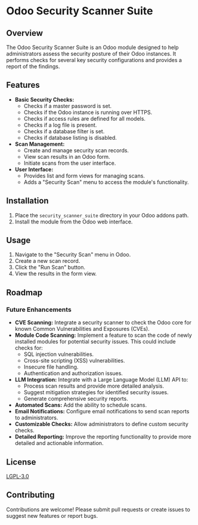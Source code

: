# Odoo Security Scanner Suite

## Overview

The Odoo Security Scanner Suite is an Odoo module designed to help administrators assess the security posture of their Odoo instances.  It performs checks for several key security configurations and provides a report of the findings.

## Features

-   **Basic Security Checks:**
    -   Checks if a master password is set.
    -   Checks if the Odoo instance is running over HTTPS.
    -   Checks if access rules are defined for all models.
    -   Checks if a log file is present.
    -   Checks if a database filter is set.
    -   Checks if database listing is disabled.
-   **Scan Management:**
    -   Create and manage security scan records.
    -   View scan results in an Odoo form.
    -   Initiate scans from the user interface.
-   **User Interface:**
    -   Provides list and form views for managing scans.
    -   Adds a "Security Scan" menu to access the module's functionality.

## Installation

1.  Place the `security_scanner_suite` directory in your Odoo addons path.
2.  Install the module from the Odoo web interface.

## Usage

1.  Navigate to the "Security Scan" menu in Odoo.
2.  Create a new scan record.
3.  Click the "Run Scan" button.
4.  View the results in the form view.

## Roadmap

### Future Enhancements

-   **CVE Scanning:** Integrate a security scanner to check the Odoo core for known Common Vulnerabilities and Exposures (CVEs).
-   **Module Code Scanning:** Implement a feature to scan the code of newly installed modules for potential security issues.  This could include checks for:
    -   SQL injection vulnerabilities.
    -   Cross-site scripting (XSS) vulnerabilities.
    -   Insecure file handling.
    -   Authentication and authorization issues.
-   **LLM Integration:** Integrate with a Large Language Model (LLM) API to:
    -   Process scan results and provide more detailed analysis.
    -   Suggest mitigation strategies for identified security issues.
    -   Generate comprehensive security reports.
-   **Automated Scans:** Add the ability to schedule scans.
-   **Email Notifications:** Configure email notifications to send scan reports to administrators.
-   **Customizable Checks:** Allow administrators to define custom security checks.
-   **Detailed Reporting:** Improve the reporting functionality to provide more detailed and actionable information.

## License

[LGPL-3.0](https://www.gnu.org/licenses/lgpl-3.0.en.html)

## Contributing

Contributions are welcome!  Please submit pull requests or create issues to suggest new features or report bugs.
